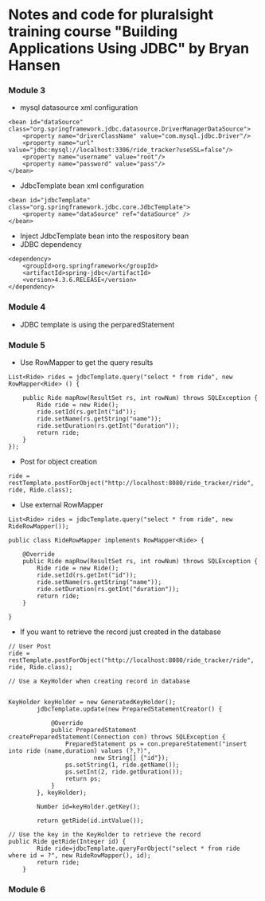 # Notes and code for pluralsight training course "Building Applications Using JDBC" by Bryan Hansen

### Module 3
* mysql datasource xml configuration
```
<bean id="dataSource" class="org.springframework.jdbc.datasource.DriverManagerDataSource">
	<property name="driverClassName" value="com.mysql.jdbc.Driver"/>
	<property name="url" value="jdbc:mysql://localhost:3306/ride_tracker?useSSL=false"/>
	<property name="username" value="root"/>
	<property name="password" value="pass"/>
</bean>
```
* JdbcTemplate bean xml configuration
```
<bean id="jdbcTemplate" class="org.springframework.jdbc.core.JdbcTemplate">
	<property name="dataSource" ref="dataSource" />
</bean>
```
* Inject JdbcTemplate bean into the respository bean
* JDBC dependency
```
<dependency>
	<groupId>org.springframework</groupId>
	<artifactId>spring-jdbc</artifactId>
	<version>4.3.6.RELEASE</version>
</dependency>
```
### Module 4
* JDBC template is using the perparedStatement
### Module 5
* Use RowMapper to get the query results
```
List<Ride> rides = jdbcTemplate.query("select * from ride", new RowMapper<Ride> () {
			
	public Ride mapRow(ResultSet rs, int rowNum) throws SQLException {
		Ride ride = new Ride();
		ride.setId(rs.getInt("id"));
		ride.setName(rs.getString("name"));
		ride.setDuration(rs.getInt("duration"));
		return ride;		
	}
});
```
* Post for object creation
```
ride = restTemplate.postForObject("http://localhost:8080/ride_tracker/ride", ride, Ride.class);	
```
* Use external RowMapper
```
List<Ride> rides = jdbcTemplate.query("select * from ride", new RideRowMapper());

public class RideRowMapper implements RowMapper<Ride> {
	
	@Override
	public Ride mapRow(ResultSet rs, int rowNum) throws SQLException {
		Ride ride = new Ride();
		ride.setId(rs.getInt("id"));
		ride.setName(rs.getString("name"));
		ride.setDuration(rs.getInt("duration"));
		return ride;		
	}

}

```
* If you want to retrieve the record just created in the database	
```
// User Post
ride = restTemplate.postForObject("http://localhost:8080/ride_tracker/ride", ride, Ride.class);

// Use a KeyHolder when creating record in database


KeyHolder keyHolder = new GeneratedKeyHolder();
		jdbcTemplate.update(new PreparedStatementCreator() {
			
			@Override
			public PreparedStatement createPreparedStatement(Connection con) throws SQLException {
				PreparedStatement ps = con.prepareStatement("insert into ride (name,duration) values (?,?)", 
						new String[] {"id"});
				ps.setString(1, ride.getName());
				ps.setInt(2, ride.getDuration());
				return ps;
			}
		}, keyHolder);
		
		Number id=keyHolder.getKey();
		
		return getRide(id.intValue());
		
// Use the key in the KeyHolder to retrieve the record
public Ride getRide(Integer id) {
		Ride ride=jdbcTemplate.queryForObject("select * from ride where id = ?", new RideRowMapper(), id);
		return ride;
	}
```
### Module 6
